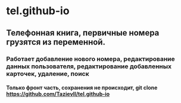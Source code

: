 # tel.github-io
## Телефонная книга, первичные номера грузятся из переменной.
### Работает добавление нового номера, редактирование данных пользователя, редактирование добавленных карточек, удаление, поиск
#### Только фронт часть, сохранения не происходит, git clone https://github.com/TazievII/tel.github-io
